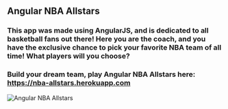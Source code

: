 ## Angular NBA Allstars

### This app was made using AngularJS, and is dedicated to all basketball fans out there! Here you are the coach, and you have the exclusive chance to pick your favorite NBA team of all time! What players will you choose?

### Build your dream team, play Angular NBA Allstars here: https://nba-allstars.herokuapp.com

![Angular NBA Allstars](https://github.com/windsor80/Angular-NBA-Allstars/blob/master/app/nbaAllstars/layout/assets/images/nba-allstars-print.jpg?raw=true)
